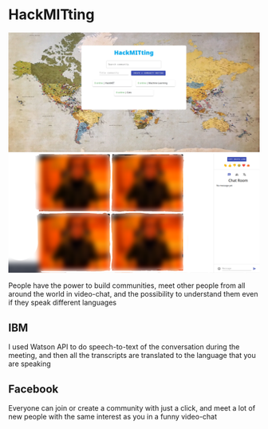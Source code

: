 # HackMITting

![](https://github.com/0x5eba/HackMIT2020/blob/master/images/hackmit_home.webp "Home") ![](https://github.com/0x5eba/HackMIT2020/blob/master/images/hackmit_meet_bloor.png "Meet")

People have the power to build communities, meet other people from all around the world in video-chat, and the possibility to understand them even if they speak different languages

## IBM

I used Watson API to do speech-to-text of the conversation during the meeting, and then all the transcripts are translated to the language that you are speaking

## Facebook

Everyone can join or create a community with just a click, and meet a lot of new people with the same interest as you in a funny video-chat